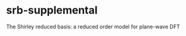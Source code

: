 srb-supplemental
================

The Shirley reduced basis: a reduced order model for plane-wave DFT

